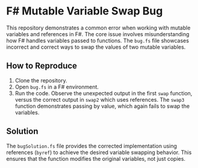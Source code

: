 # F# Mutable Variable Swap Bug

This repository demonstrates a common error when working with mutable variables and references in F#.  The core issue involves misunderstanding how F# handles variables passed to functions.  The `bug.fs` file showcases incorrect and correct ways to swap the values of two mutable variables.

## How to Reproduce

1. Clone the repository.
2. Open `bug.fs` in a F# environment.
3. Run the code. Observe the unexpected output in the first `swap` function, versus the correct output in `swap2` which uses references.  The `swap3` function demonstrates passing by value, which again fails to swap the variables.

## Solution

The `bugSolution.fs` file provides the corrected implementation using references (`byref`) to achieve the desired variable swapping behavior. This ensures that the function modifies the original variables, not just copies.